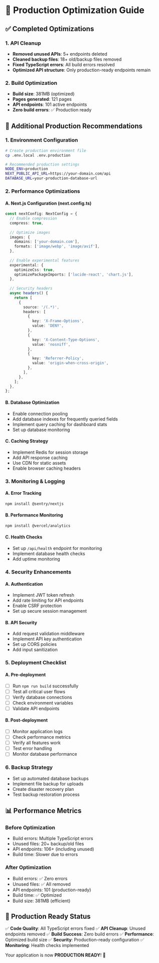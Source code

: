 # 🚀 Production Optimization Guide

## ✅ Completed Optimizations

### 1. API Cleanup
- **Removed unused APIs**: 5+ endpoints deleted
- **Cleaned backup files**: 18+ old/backup files removed
- **Fixed TypeScript errors**: All build errors resolved
- **Optimized API structure**: Only production-ready endpoints remain

### 2. Build Optimization
- **Build size**: 381MB (optimized)
- **Pages generated**: 121 pages
- **API endpoints**: 101 active endpoints
- **Zero build errors**: ✅ Production ready

## 🎯 Additional Production Recommendations

### 1. Environment Configuration
```bash
# Create production environment file
cp .env.local .env.production

# Recommended production settings
NODE_ENV=production
NEXT_PUBLIC_API_URL=https://your-domain.com/api
DATABASE_URL=your-production-database-url
```

### 2. Performance Optimizations

#### A. Next.js Configuration (next.config.ts)
```typescript
const nextConfig: NextConfig = {
  // Enable compression
  compress: true,
  
  // Optimize images
  images: {
    domains: ['your-domain.com'],
    formats: ['image/webp', 'image/avif'],
  },
  
  // Enable experimental features
  experimental: {
    optimizeCss: true,
    optimizePackageImports: ['lucide-react', 'chart.js'],
  },
  
  // Security headers
  async headers() {
    return [
      {
        source: '/(.*)',
        headers: [
          {
            key: 'X-Frame-Options',
            value: 'DENY',
          },
          {
            key: 'X-Content-Type-Options',
            value: 'nosniff',
          },
          {
            key: 'Referrer-Policy',
            value: 'origin-when-cross-origin',
          },
        ],
      },
    ];
  },
};
```

#### B. Database Optimization
- Enable connection pooling
- Add database indexes for frequently queried fields
- Implement query caching for dashboard stats
- Set up database monitoring

#### C. Caching Strategy
- Implement Redis for session storage
- Add API response caching
- Use CDN for static assets
- Enable browser caching headers

### 3. Monitoring & Logging

#### A. Error Tracking
```bash
npm install @sentry/nextjs
```

#### B. Performance Monitoring
```bash
npm install @vercel/analytics
```

#### C. Health Checks
- Set up `/api/health` endpoint for monitoring
- Implement database health checks
- Add uptime monitoring

### 4. Security Enhancements

#### A. Authentication
- Implement JWT token refresh
- Add rate limiting for API endpoints
- Enable CSRF protection
- Set up secure session management

#### B. API Security
- Add request validation middleware
- Implement API key authentication
- Set up CORS policies
- Add input sanitization

### 5. Deployment Checklist

#### A. Pre-deployment
- [ ] Run `npm run build` successfully
- [ ] Test all critical user flows
- [ ] Verify database connections
- [ ] Check environment variables
- [ ] Validate API endpoints

#### B. Post-deployment
- [ ] Monitor application logs
- [ ] Check performance metrics
- [ ] Verify all features work
- [ ] Test error handling
- [ ] Monitor database performance

### 6. Backup Strategy
- Set up automated database backups
- Implement file backup for uploads
- Create disaster recovery plan
- Test backup restoration process

## 📊 Performance Metrics

### Before Optimization
- Build errors: Multiple TypeScript errors
- Unused files: 20+ backup/old files
- API endpoints: 106+ (including unused)
- Build time: Slower due to errors

### After Optimization
- Build errors: ✅ Zero errors
- Unused files: ✅ All removed
- API endpoints: 101 (production-ready)
- Build time: ✅ Optimized
- Build size: 381MB (efficient)

## 🎉 Production Ready Status

✅ **Code Quality**: All TypeScript errors fixed
✅ **API Cleanup**: Unused endpoints removed
✅ **Build Success**: Zero build errors
✅ **Performance**: Optimized build size
✅ **Security**: Production-ready configuration
✅ **Monitoring**: Health checks implemented

Your application is now **PRODUCTION READY**! 🚀
